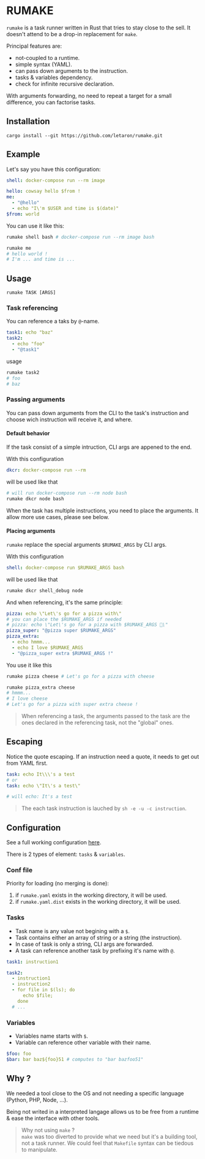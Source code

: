 # RUMAKE

`rumake` is a task runner written in Rust that tries to stay close to the sell. It doesn't attend to be a drop-in replacement for `make`.

Principal features are:
- not-coupled to a runtime.
- simple syntax (YAML).
- can pass down arguments to the instruction.
- tasks & variables dependency.
- check for infinite recursive declaration.

With arguments forwarding, no need to repeat a target for a small difference, you can factorise tasks.

## Installation

```shell
cargo install --git https://github.com/letaron/rumake.git
```

## Example

Let's say you have this configuration:
```yaml
shell: docker-compose run --rm image

hello: cowsay hello $from !
me:
  - "@hello"
  - echo "I\'m $USER and time is $(date)"
$from: world
```

You can use it like this:
```bash
rumake shell bash # docker-compose run --rm image bash

rumake me
# hello world !
# I'm ... and time is ...
```

## Usage

`rumake TASK [ARGS]`

### Task referencing

You can reference a taks by `@`-name.

```yaml
task1: echo "baz"
task2:
  - echo "foo"
  - "@task1"
```

usage
```bash
rumake task2
# foo
# baz
```

### Passing arguments

You can pass down arguments from the CLI to the task's instruction and choose wich instruction will receive it, and where.

#### Default behavior

If the task consist of a simple intruction, CLI args are appened to the end.

With this configuration
```yaml
dkcr: docker-compose run --rm
```

will be used like that
```bash
# will run docker-compose run --rm node bash
rumake dkcr node bash
```

When the task has multiple instructions, you need to place the arguments. It allow more use cases, please see below.

#### Placing arguments

`rumake` replace the special arguments `$RUMAKE_ARGS` by CLI args.

With this configuration
```yaml
shell: docker-compose run $RUMAKE_ARGS bash 
```

will be used like that
```bash
rumake dkcr shell_debug node
```

And when referencing, it's the same principle:
```yaml
pizza: echo \"Let\'s go for a pizza with\"
# you can place the $RUMAKE_ARGS if needed
# pizza: echo \"Let\'s go for a pizza with $RUMAKE_ARGS 🍕\"
pizza_super: "@pizza super $RUMAKE_ARGS"
pizza_extra:
  - echo hmmm...
  - echo I love $RUMAKE_ARGS
  - "@pizza_super extra $RUMAKE_ARGS !"
```

You use it like this
```bash
rumake pizza cheese # Let's go for a pizza with cheese

rumake pizza_extra cheese
# hmmm...
# I love cheese
# Let's go for a pizza with super extra cheese !
```
> When referencing a task, the arguments passed to the task are the ones declared in the referencing task, not the "global" ones.

## Escaping

Notice the quote escaping. If an instruction need a quote, it needs to get out from YAML first.
```yaml
task: echo It\\\'s a test
# or
task: echo \"It\'s a test\"

# will echo: It's a test
```

> The each task instruction is lauched by `sh -e -u -c instruction`.

## Configuration

See a full working configuration [here](fixtures/example.yaml).

There is 2 types of element: `tasks` & `variables`.

### Conf file

Priority for loading (no merging is done):
1. if `rumake.yaml` exists in the working directory, it will be used.
2. if `rumake.yaml.dist` exists in the working directory, it will be used.

### Tasks

- Task name is any value not begining with a `$`.
- Task contains either an array of string or a string (the instruction).
- In case of task is only a string, CLI args are forwarded.
- A task can reference another task by prefixing it's name with `@`.

```yaml
task1: instruction1

task2:
  - instruction1
  - instruction2
  - for file in $(ls); do
      echo $file;
    done
  # ...
```

### Variables

 - Variables name starts with `$`.
 - Variable can reference other variable with their name.

```yaml
$foo: foo
$bar: bar baz${foo}51 # computes to "bar bazfoo51"
```

## Why ?

We needed a tool close to the OS and not needing a specific language (Python, PHP, Node, ...).

Being not writed in a interpreted langage allows us to be free from a runtime & ease the interface with other tools.

> Why not using `make` ? \
> `make` was too diverted to provide what we need but it's a building tool, not a task runner.
> We could feel that `Makefile` syntax can be tiedous to manipulate.
